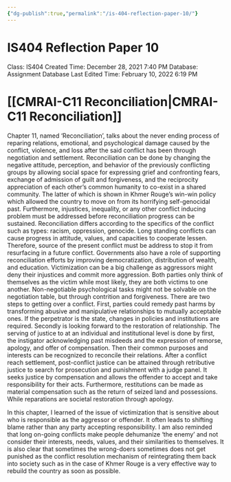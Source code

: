 ```yaml
---
{"dg-publish":true,"permalink":"/is-404-reflection-paper-10/"}
---
```


# IS404 Reflection Paper 10

Class: IS404
Created Time: December 28, 2021 7:40 PM
Database: Assignment Database
Last Edited Time: February 10, 2022 6:19 PM

# [[CMRAI-C11  Reconciliation\|CMRAI-C11  Reconciliation]]

Chapter 11, named ‘Reconciliation’, talks about the never ending process of reparing relations, emotional, and psychological damage caused by the conflict, violence, and loss after the said conflict has been through negotiation and settlement. Reconciliation can be done by changing the negative attitude, perception, and behavior of the previously conflicting groups by allowing social space for expressing grief and confronting fears, exchange of admission of guilt and forgiveness, and the reciprocity appreciation of each other’s common humanity to co-exist in a shared community. The latter of which is shown in Khmer Rouge’s win-win policy which allowed the country to move on from its horrifying self-genocidal past. Furthermore, injustices, inequality, or any other conflict inducing problem must be addressed before reconciliation progress can be sustained. Reconciliation differs according to the specifics of the conflict such as types: racism, oppression, genocide. Long standing conflicts can cause progress in attitude, values, and capacities to cooperate lessen. Therefore, source of the present conflict must be address to stop it from resurfacing in a future conflict. Governments also have a role of supporting reconciliation efforts by improving democratization, distribution of wealth, and education. Victimization can be a big challenge as aggressors might deny their injustices and commit more aggression. Both parties only think of themselves as the victim while most likely, they are both victims to one another. Non-negotiable psychological tasks might not be solvable on the negotiation table, but through contrition and forgiveness. There are two steps to getting over a conflict. First, parties could remedy past harms by transforming abusive and manipulative relationships to mutually acceptable ones. If the perpetrator is the state, changes in policies and institutions are required. Secondly is looking forward to the restoration of relationship. The serving of justice to at an individual and institutional level is done by first, the instigator acknowledging past misdeeds and the expression of remorse, apology, and offer of compensation. Then their common purposes and interests can be recognized to reconcile their relations. After a conflict reach settlement, post-conflict justice can be attained through retributive justice to search for prosecution and punishment with a judge panel. It seeks justice by compensation and allows the offender to accept and take responsibility for their acts. Furthermore, restitutions can be made as material compensation such as the return of seized land and possessions. While reparations are societal restoration through apology. 

In this chapter, I learned of the issue of victimization that is sensitive about who is responsible as the aggressor or offender. It often leads to shifting blame rather than any party accepting responsibility. I am also reminded that long on-going conflicts make people dehumanize ‘the enemy’ and not consider their interests, needs, values, and their similarities to themselves. It is also clear that sometimes the wrong-doers sometimes does not get punished as the conflict resolution mechanism of reintegrating them back into society such as in the case of Khmer Rouge is a very effective way to rebuild the country as soon as possible.